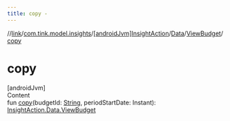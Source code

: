 ```yaml
---
title: copy -
---
```

//[link](../../../../index.md)/[com.tink.model.insights](../../../index.md)/[[androidJvm]InsightAction](../../index.md)/[Data](../index.md)/[ViewBudget](index.md)/[copy](copy.md)



# copy  
[androidJvm]  
Content  
fun [copy](copy.md)(budgetId: [String](https://kotlinlang.org/api/latest/jvm/stdlib/kotlin/-string/index.html), periodStartDate: Instant): [InsightAction.Data.ViewBudget](index.md)  



